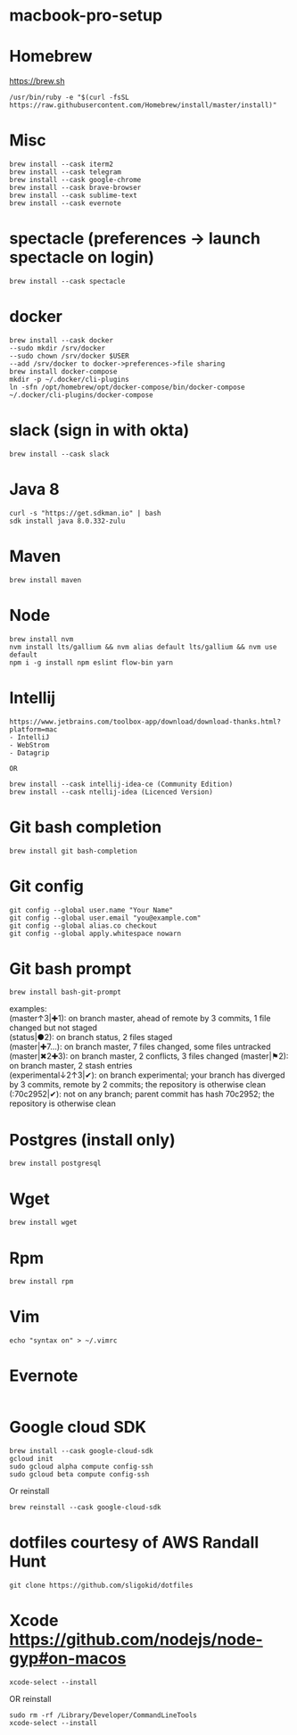 # macbook-pro-setup

# Homebrew
https://brew.sh  
```
/usr/bin/ruby -e "$(curl -fsSL https://raw.githubusercontent.com/Homebrew/install/master/install)"
```

# Misc
```
brew install --cask iterm2
brew install --cask telegram
brew install --cask google-chrome
brew install --cask brave-browser
brew install --cask sublime-text
brew install --cask evernote
```

# spectacle (preferences -> launch spectacle on login)
```
brew install --cask spectacle
```

# docker
```
brew install --cask docker
--sudo mkdir /srv/docker  
--sudo chown /srv/docker $USER
--add /srv/docker to docker->preferences->file sharing
brew install docker-compose
mkdir -p ~/.docker/cli-plugins
ln -sfn /opt/homebrew/opt/docker-compose/bin/docker-compose ~/.docker/cli-plugins/docker-compose 
```

# slack (sign in with okta)
```
brew install --cask slack
```

# Java 8
```
curl -s "https://get.sdkman.io" | bash
sdk install java 8.0.332-zulu
```

# Maven
```
brew install maven
```

# Node

```
brew install nvm
nvm install lts/gallium && nvm alias default lts/gallium && nvm use default
npm i -g install npm eslint flow-bin yarn
```


# Intellij
```
https://www.jetbrains.com/toolbox-app/download/download-thanks.html?platform=mac
- IntelliJ
- WebStrom
- Datagrip

OR

brew install --cask intellij-idea-ce (Community Edition)  
brew install --cask ntellij-idea (Licenced Version)

```

# Git bash completion
```
brew install git bash-completion
```

# Git config
```
git config --global user.name "Your Name"  
git config --global user.email "you@example.com"  
git config --global alias.co checkout  
git config --global apply.whitespace nowarn  
```

# Git bash prompt
```
brew install bash-git-prompt
```

examples:  
(master↑3|✚1): on branch master, ahead of remote by 3 commits, 1 file changed but not staged  
(status|●2): on branch status, 2 files staged  
(master|✚7…): on branch master, 7 files changed, some files untracked  
(master|✖2✚3): on branch master, 2 conflicts, 3 files changed
(master|⚑2): on branch master, 2 stash entries  
(experimental↓2↑3|✔): on branch experimental; your branch has diverged by 3 commits, remote by 2 commits; the repository is otherwise clean  
(:70c2952|✔): not on any branch; parent commit has hash 70c2952; the repository is otherwise clean

# Postgres (install only)
```
brew install postgresql
```

# Wget
```
brew install wget
```

# Rpm
```
brew install rpm
```

# Vim
```
echo "syntax on" > ~/.vimrc
```

# Evernote
```

```
# Google cloud SDK
```
brew install --cask google-cloud-sdk
gcloud init
sudo gcloud alpha compute config-ssh
sudo gcloud beta compute config-ssh
```
Or reinstall
```
brew reinstall --cask google-cloud-sdk
```

# 
# dotfiles courtesy of AWS Randall Hunt
```
git clone https://github.com/sligokid/dotfiles
```

# Xcode https://github.com/nodejs/node-gyp#on-macos
```
xcode-select --install
```
OR reinstall
```
sudo rm -rf /Library/Developer/CommandLineTools
xcode-select --install
``` 
